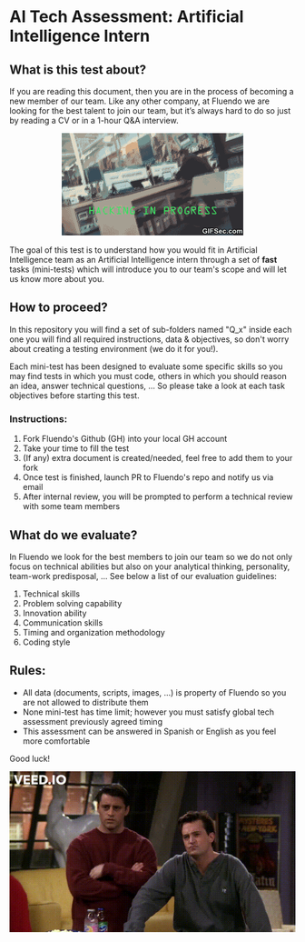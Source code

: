 # AI Tech Assessment: Artificial Intelligence Intern


## What is this test about?

If you are reading this document, then you are in the process of becoming a new member of our team. Like any other company, at Fluendo we are looking for the best talent to join our team, but it’s always hard to do so just by reading a CV or in a 1-hour Q&A interview.

<p align="center">
    <img src="imagery/hacker.gif" alt="Hacker"
</p>


The goal of this test is to understand how you would fit in Artificial Intelligence team as an Artificial Intelligence intern through a set of **fast** tasks (mini-tests) which will introduce you to our team's scope and will let us know more about you.


## How to proceed?

In this repository you will find a set of sub-folders named "Q_x" inside each one you will find all required instructions, data & objectives,  so don't worry about creating a testing environment (we do it for you!).

Each mini-test has been designed to evaluate some specific skills so you may find tests in which you must code, others in which you should reason an idea, answer technical questions, ... So please take a look at each task objectives before starting this test.

### Instructions:

1. Fork Fluendo's Github (GH) into your local GH account
2. Take your time to fill the test
3. (If any) extra document is created/needed, feel free to add them to your fork
4. Once test is finished, launch PR to Fluendo's repo and notify us via email
5. After internal review, you will be prompted to perform a technical review with some team members


## What do we evaluate?

In Fluendo we look for the best members to join our team so we do not only focus on technical abilities but also on your analytical thinking, personality, team-work predisposal, ... See below a list of our evaluation guidelines:

1. Technical skills
2. Problem solving capability
3. Innovation ability
4. Communication skills
5. Timing and organization methodology
6. Coding style


## Rules:

- All data (documents, scripts, images, ...) is property of Fluendo so you are not allowed to distribute them
- None mini-test has time limit; however you must satisfy global tech assessment previously agreed timing
- This assessment can be answered in Spanish or English as you feel more comfortable





Good luck!

<p align="center">
    <img src="imagery/good_luck.gif" alt="Hacker"
</p>

